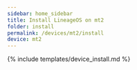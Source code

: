 ```yaml
---
sidebar: home_sidebar
title: Install LineageOS on mt2
folder: install
permalink: /devices/mt2/install
device: mt2
---
```

{% include templates/device_install.md %}
